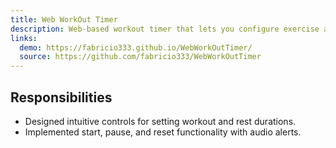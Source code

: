 ```yaml
---
title: Web WorkOut Timer
description: Web-based workout timer that lets you configure exercise and rest intervals directly in the browser.
links:
  demo: https://fabricio333.github.io/WebWorkOutTimer/
  source: https://github.com/fabricio333/WebWorkOutTimer
---
```


## Responsibilities
- Designed intuitive controls for setting workout and rest durations.
- Implemented start, pause, and reset functionality with audio alerts.

